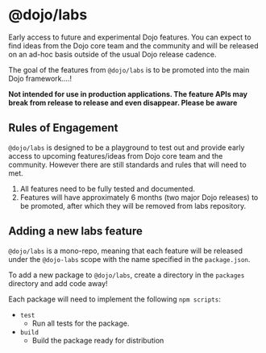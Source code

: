 # @dojo/labs

Early access to future and experimental Dojo features. You can expect to find ideas from the Dojo core team and the community and will be released on an ad-hoc basis outside of the usual Dojo release cadence.

The goal of the features from `@dojo/labs` is to be promoted into the main Dojo framework....!

**Not intended for use in production applications. The feature APIs may break from release to release and even disappear. Please be aware**

## Rules of Engagement

`@dojo/labs` is designed to be a playground to test out and provide early access to upcoming features/ideas from Dojo core team and the community. However there are still standards and rules that will need to met.

1) All features need to be fully tested and documented.
1) Features will have approximately 6 months (two major Dojo releases) to be promoted, after which they will be removed from labs repository.

## Adding a new labs feature

`@dojo/labs` is a mono-repo, meaning that each feature will be released under the `@dojo-labs` scope with the name specified in the `package.json`.

To add a new package to `@dojo/labs`, create a directory in the `packages` directory and add code away!

Each package will need to implement the following `npm scripts`:

 * `test`
   * Run all tests for the package.
* `build`
   * Build the package ready for distribution
